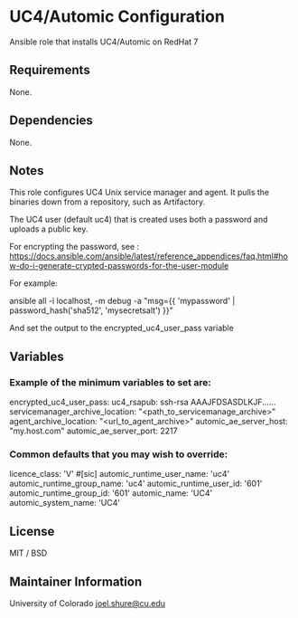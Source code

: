 # UC4/Automic Configuration 

Ansible role that installs UC4/Automic on RedHat 7

## Requirements

None.


## Dependencies

None.

## Notes

This role configures UC4 Unix service manager and agent.  It pulls the binaries down from a repository, such as Artifactory.

The UC4 user (default uc4) that is created uses both a password and uploads a public key.

For encrypting the password, see : https://docs.ansible.com/ansible/latest/reference_appendices/faq.html#how-do-i-generate-crypted-passwords-for-the-user-module

For example:

ansible all -i localhost, -m debug -a "msg={{ 'mypassword' | password_hash('sha512', 'mysecretsalt') }}"

And set the output to the encrypted_uc4_user_pass variable


## Variables

### Example of the minimum variables to set are:

encrypted_uc4_user_pass: <encrypted password>
uc4_rsapub: ssh-rsa AAAJFDSASDLKJF......
servicemanager_archive_location: "<path_to_servicemanage_archive>"
agent_archive_location: "<url_to_agent_archive>"
automic_ae_server_host: "my.host.com"
automic_ae_server_port: 2217

### Common defaults that you may wish to override:

licence_class: 'V' #[sic]
automic_runtime_user_name:     'uc4'
automic_runtime_group_name:    'uc4'
automic_runtime_user_id:       '601'
automic_runtime_group_id:      '601'
automic_name:		       'UC4'
automic_system_name:           'UC4'

## License

MIT / BSD

## Maintainer Information
University of Colorado
joel.shure@cu.edu




